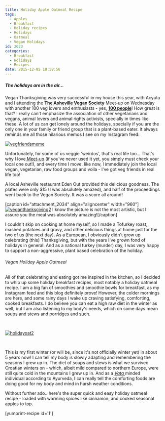 ```yaml
---
title: Holiday Apple Oatmeal Recipe
tags:
  - Apples
  - Breakfast
  - Holiday recipes
  - Holidays
  - Oatmeal
  - Vegan Holidays
id: 2023
categories:
  - Breakfast
  - Holidays
  - Recipes
date: 2015-12-05 18:58:50
---
```


##### The holidays are in the air...

Vegan Thanksgiving was very&nbsp;successful in my house this year, with Acyuta and I attending the <span style="text-decoration: underline;">**The Asheville Vegan Society**</span> Meet-up on Wednesday with another 100 veg lovers and enthusiasts - yes, <span style="text-decoration: underline;">**100 people**</span>! How great is that? I really can't emphasize the association of other vegetarians and vegans, animal lovers and animal rights activists, specially in times like these. A lot of us can get lonely around the holidays, specially if you are the only one in your family or friend group that is a plant-based eater. It always reminds me all those hilarious memos I see on my Instagram feed:

[![vegfriendsmeme](http://girlintheraw.com/wp-content/uploads/2015/12/vegfriendsmeme.jpg)](http://girlintheraw.com/wp-content/uploads/2015/12/vegfriendsmeme.jpg)

Unfortunately, for some of us veggie 'weirdos', that's real life too... That's why I love[ Meet-up](http://www.meetup.com/)&nbsp;(if you've never used it yet, you simply must check your local one out!), and every time I move, like now, I immediately join the local vegan, vegetarian, raw food groups and voila - I've got veg friends in real life too!

A local Asheville restaurant Eden Out provided this delicious goodness. The plates were only $15 (I was absolutely amazed), and half of the proceedings went back to the Vegan Society. It was a score all around!

[caption id="attachment_2034" align="aligncenter" width="960"][![veganthanksgiving2](http://girlintheraw.com/wp-content/uploads/2015/12/veganthanksgiving2-960x720.jpg)](http://girlintheraw.com/wp-content/uploads/2015/12/veganthanksgiving2.jpg) I know the picture is not the most artistic, but I assure you the meal was absolutely amazing![/caption]

I couldn't skip on cooking at home myself, so I made a Tofurkey roast, mashed potatoes and gravy, and other delicious things at home just for the two of us (the next day). As a European, I obviously didn't grow up celebrating (this) Thanksgiving, but with the years I've grown fond of holidays in general. And as a national turkey (murder) day, I was very happy to support a non-aggressive, plant based celebration of the holiday.

###### Vegan Holiday Apple Oatmeal

All of that celebrating and eating got me inspired in the kitchen, so I decided to whip up some holiday breakfast recipes, most notably a holiday oatmeal recipe. I am a big fan of smoothies and smoothie bowls for breakfast, as my Instagram feed and this blog definitely prove! However, the colder mornings are here, and some rainy days I wake up craving satisfying, comforting, cooked breakfasts. I do believe you can eat a high raw diet in the winter as well, but I am also listening to my body's needs, which on some days mean soups and stews and porridges and such.

&nbsp;

[![holidayoat2](http://girlintheraw.com/wp-content/uploads/2015/12/holidayoat2-960x703.jpg)](http://girlintheraw.com/wp-content/uploads/2015/12/holidayoat2.jpg)

&nbsp;

This is my first winter (or will be, since it's not officially winter yet) in about 5 years now! I can tell my body is slowly adapting and remembering the seasons I grew up in. The diet of soups and stews is what we survived Croatian winters on - which, albeit mild compared to northern Europe, were still quite cold&nbsp;in the mountains I grew up in. And as a <span style="text-decoration: underline;">_Vata_ </span>minded individual according to Ayurveda, I can really tell the comforting foods are doing good for my body and mind in harsh weather conditions.

Without further ado.. here's the super quick and easy holiday oatmeal recipe - loaded with warming spices like cinnamon, and cooked seasonal apples to top.

[yumprint-recipe id='1']
<div class="hrecipe">

&nbsp;

</div>